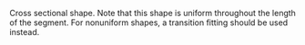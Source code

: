 ﻿Cross sectional shape. Note that this shape is uniform throughout the length of the segment. For nonuniform shapes, a transition fitting should be used instead.
